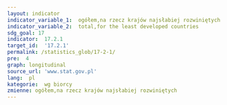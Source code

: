 ```yaml
---
layout: indicator
indicator_variable_1:  ogółem,na rzecz krajów najsłabiej rozwiniętych
indicator_variable_2:  total,for the least developed countries
sdg_goal: 17
indicator:  17.2.1
target_id:  '17.2.1'
permalink: /statistics_glob/17-2-1/
pre:  4
graph: longitudinal
source_url: 'www.stat.gov.pl'
lang:  pl
kategorie:  wg biorcy
zmienne: ogółem,na rzecz krajów najsłabiej rozwiniętych
---
```

